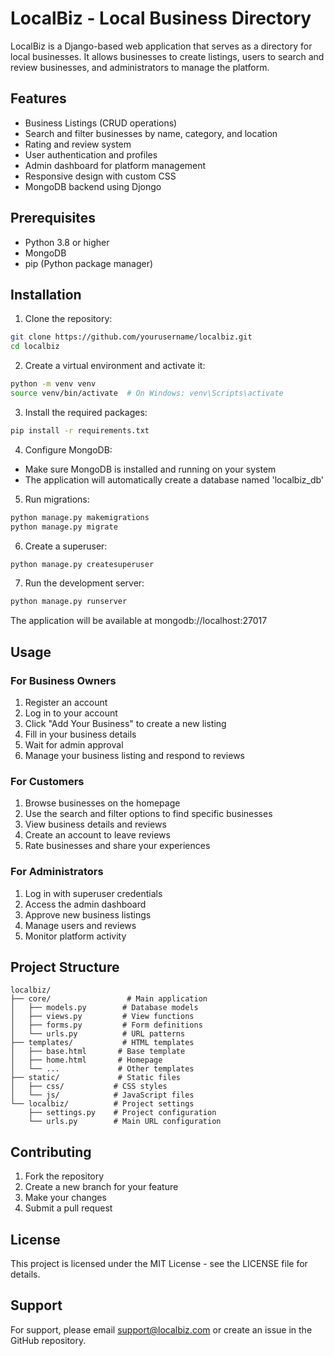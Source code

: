 # LocalBiz - Local Business Directory

LocalBiz is a Django-based web application that serves as a directory for local businesses. It allows businesses to create listings, users to search and review businesses, and administrators to manage the platform.

## Features

- Business Listings (CRUD operations)
- Search and filter businesses by name, category, and location
- Rating and review system
- User authentication and profiles
- Admin dashboard for platform management
- Responsive design with custom CSS
- MongoDB backend using Djongo

## Prerequisites

- Python 3.8 or higher
- MongoDB
- pip (Python package manager)

## Installation

1. Clone the repository:
```bash
git clone https://github.com/yourusername/localbiz.git
cd localbiz
```

2. Create a virtual environment and activate it:
```bash
python -m venv venv
source venv/bin/activate  # On Windows: venv\Scripts\activate
```

3. Install the required packages:
```bash
pip install -r requirements.txt
```

4. Configure MongoDB:
- Make sure MongoDB is installed and running on your system
- The application will automatically create a database named 'localbiz_db'

5. Run migrations:
```bash
python manage.py makemigrations
python manage.py migrate
```

6. Create a superuser:
```bash
python manage.py createsuperuser
```

7. Run the development server:
```bash
python manage.py runserver
```

The application will be available at mongodb://localhost:27017

## Usage

### For Business Owners

1. Register an account
2. Log in to your account
3. Click "Add Your Business" to create a new listing
4. Fill in your business details
5. Wait for admin approval
6. Manage your business listing and respond to reviews

### For Customers

1. Browse businesses on the homepage
2. Use the search and filter options to find specific businesses
3. View business details and reviews
4. Create an account to leave reviews
5. Rate businesses and share your experiences

### For Administrators

1. Log in with superuser credentials
2. Access the admin dashboard
3. Approve new business listings
4. Manage users and reviews
5. Monitor platform activity

## Project Structure

```
localbiz/
├── core/                 # Main application
│   ├── models.py        # Database models
│   ├── views.py         # View functions
│   ├── forms.py         # Form definitions
│   └── urls.py          # URL patterns
├── templates/           # HTML templates
│   ├── base.html       # Base template
│   ├── home.html       # Homepage
│   └── ...             # Other templates
├── static/             # Static files
│   ├── css/           # CSS styles
│   └── js/            # JavaScript files
└── localbiz/          # Project settings
    ├── settings.py    # Project configuration
    └── urls.py        # Main URL configuration
```

## Contributing

1. Fork the repository
2. Create a new branch for your feature
3. Make your changes
4. Submit a pull request

## License

This project is licensed under the MIT License - see the LICENSE file for details.

## Support

For support, please email support@localbiz.com or create an issue in the GitHub repository. 
